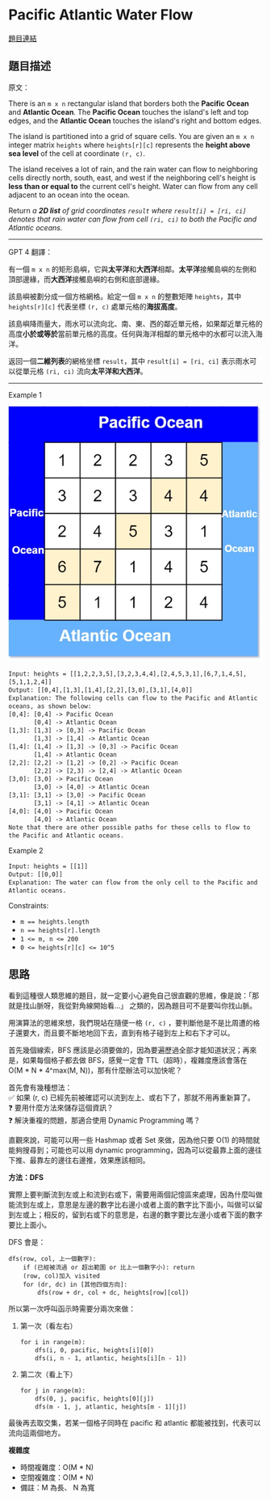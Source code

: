 # Pacific Atlantic Water Flow

[題目連結](https://leetcode.com/problems/pacific-atlantic-water-flow/description/)

## 題目描述
原文：

There is an `m x n` rectangular island that borders both the **Pacific Ocean** and **Atlantic Ocean**. The **Pacific Ocean** touches the island's left and top edges, and the **Atlantic Ocean** touches the island's right and bottom edges.

The island is partitioned into a grid of square cells. You are given an `m x n` integer matrix `heights` where `heights[r][c]` represents the **height above sea level** of the cell at coordinate `(r, c)`.

The island receives a lot of rain, and the rain water can flow to neighboring cells directly north, south, east, and west if the neighboring cell's height is **less than or equal to** the current cell's height. Water can flow from any cell adjacent to an ocean into the ocean.

Return *a **2D list** of grid coordinates `result` where `result[i] = [ri, ci]` denotes that rain water can flow from cell `(ri, ci)` to *both* the Pacific and Atlantic oceans.*

----

GPT 4 翻譯：

有一個 `m x n` 的矩形島嶼，它與**太平洋**和**大西洋**相鄰。**太平洋**接觸島嶼的左側和頂部邊緣，而**大西洋**接觸島嶼的右側和底部邊緣。

該島嶼被劃分成一個方格網格。給定一個 `m x n` 的整數矩陣 `heights`，其中 `heights[r][c]` 代表坐標 `(r, c)` 處單元格的**海拔高度**。

該島嶼降雨量大，雨水可以流向北、南、東、西的鄰近單元格，如果鄰近單元格的高度**小於或等於**當前單元格的高度。任何與海洋相鄰的單元格中的水都可以流入海洋。

返回一個**二維列表**的網格坐標 `result`，其中 `result[i] = [ri, ci]` 表示雨水可以從單元格 `(ri, ci)` 流向**太平洋和大西洋**。

----

Example 1

![Example 1](example1.jpeg)
```
Input: heights = [[1,2,2,3,5],[3,2,3,4,4],[2,4,5,3,1],[6,7,1,4,5],[5,1,1,2,4]]
Output: [[0,4],[1,3],[1,4],[2,2],[3,0],[3,1],[4,0]]
Explanation: The following cells can flow to the Pacific and Atlantic oceans, as shown below:
[0,4]: [0,4] -> Pacific Ocean 
       [0,4] -> Atlantic Ocean
[1,3]: [1,3] -> [0,3] -> Pacific Ocean 
       [1,3] -> [1,4] -> Atlantic Ocean
[1,4]: [1,4] -> [1,3] -> [0,3] -> Pacific Ocean 
       [1,4] -> Atlantic Ocean
[2,2]: [2,2] -> [1,2] -> [0,2] -> Pacific Ocean 
       [2,2] -> [2,3] -> [2,4] -> Atlantic Ocean
[3,0]: [3,0] -> Pacific Ocean 
       [3,0] -> [4,0] -> Atlantic Ocean
[3,1]: [3,1] -> [3,0] -> Pacific Ocean 
       [3,1] -> [4,1] -> Atlantic Ocean
[4,0]: [4,0] -> Pacific Ocean 
       [4,0] -> Atlantic Ocean
Note that there are other possible paths for these cells to flow to the Pacific and Atlantic oceans.
```

Example 2
```
Input: heights = [[1]]
Output: [[0,0]]
Explanation: The water can flow from the only cell to the Pacific and Atlantic oceans.
```


Constraints:

* `m == heights.length`
* `n == heights[r].length`
* `1 <= m, n <= 200`
* `0 <= heights[r][c] <= 10^5`

## 思路

看到這種很人類思維的題目，就一定要小心避免自己很直觀的思維，像是說：「那就是找山脈呀，我從對角線開始看...」 之類的，因為題目可不是要叫你找山脈。  

用演算法的思維來想，我們現站在隨便一格 `(r, c)` ，要判斷他是不是比周遭的格子還要大，而且要不斷地地回下去，直到有格子碰到左上和右下才可以。  

首先幾個線索，BFS 應該是必須要做的，因為要遍歷過全部才能知道狀況；再來是，如果每個格子都去做 BFS，感覺一定會 TTL（超時），複雜度應該會落在 O(M * N * 4^max(M, N))，那有什麼辦法可以加快呢？  

首先會有幾種想法：  
✅ 如果 (r, c) 已經先前被確認可以流到左上、或右下了，那就不用再重新算了。  
❓ 要用什麼方法來儲存這個資訊？  
❓ 解決重複的問題，那適合使用 Dynamic Programming 嗎？  

直觀來說，可能可以用一些 Hashmap 或者 Set 來做，因為他只要 O(1) 的時間就能夠搜尋到；可能也可以用 dynamic programming，因為可以從最靠上面的邊往下推、最靠左的邊往右邊推，效果應該相同。


**方法：DFS**

實際上要判斷流到左或上和流到右或下，需要用兩個記憶區來處理，因為什麼叫做能流到左或上，意思是左邊的數字比右邊小或者上面的數字比下面小，叫做可以留到左或上；相反的，留到右或下的意思是，右邊的數字要比左邊小或者下面的數字要比上面小。  

DFS 會是：  
```
dfs(row, col, 上一個數字):
    if (已經被流過 or 超出範圍 or 比上一個數字小): return
    (row, col)加入 visited
    for (dr, dc) in [其他四個方向]:
        dfs(row + dr, col + dc, heights[row][col])
```

所以第一次呼叫函示時需要分兩次來做：
1. 第一次（看左右）
    ```
    for i in range(m):
        dfs(i, 0, pacific, heights[i][0])
        dfs(i, n - 1, atlantic, heights[i][n - 1])
    ```
2. 第二次（看上下）
    ```
    for j in range(m):
        dfs(0, j, pacific, heights[0][j])
        dfs(m - 1, j, atlantic, heights[m - 1][j])
    ```
最後再去取交集，若某一個格子同時在 pacific 和 atlantic 都能被找到，代表可以流向這兩個地方。


**複雜度**
  * 時間複雜度：O(M * N)
  * 空間複雜度：O(M * N)
  * 備註：M 為長、 N 為寬

